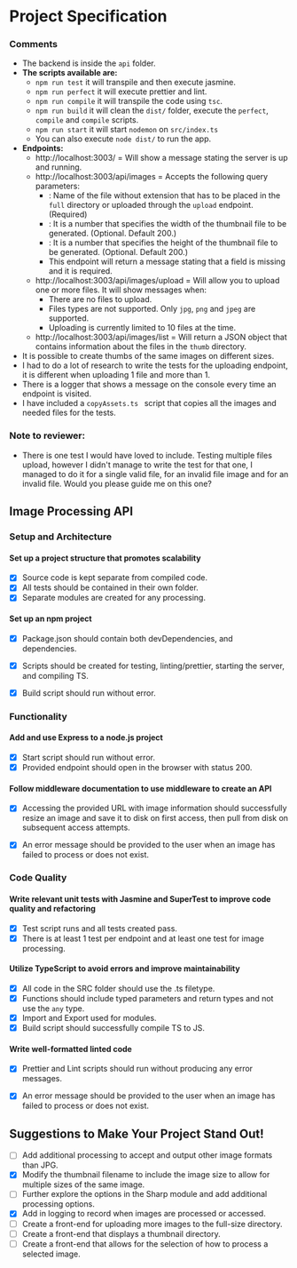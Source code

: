 # Project Specification

### Comments

- The backend is inside the `api` folder.
- **The scripts available are:**
  - `npm run test` it will transpile and then execute jasmine.
  - `npm run perfect` it will execute prettier and lint.
  - `npm run compile` it will transpile the code using `tsc`.
  - `npm run build` it will clean the `dist/` folder, execute the `perfect`, `compile` and `compile` scripts.
  - `npm run start` it will start `nodemon`  on `src/index.ts`
  - You can also execute `node dist/` to run the app.
- **Endpoints:**
  - http://localhost:3003/ = Will show a message stating the server is up and running.
  - http://localhost:3003/api/images = Accepts the following query parameters:
    - <filename> : Name of the file without extension that has to be placed in the `full` directory or uploaded through the `upload` endpoint. (Required)
    - <witdh>: It is a number that specifies the width of the thumbnail file to be generated. (Optional. Default 200.)
    - <height>: It is a number that specifies the height of the thumbnail file to be generated. (Optional. Default 200.)
    - This endpoint will return a message stating that a field is missing and it is required.
  - http://localhost:3003/api/images/upload = Will allow you to upload one or more files. It will show messages when:
    - There are no files to upload.
    - Files types are not supported. Only `jpg`, `png` and `jpeg` are supported.
    - Uploading is currently limited to 10 files at the time.
  - http://localhost:3003/api/images/list = Will return a JSON object that contains information about the files in the `thumb` directory.
- It is possible to create thumbs of the same images on different sizes.
- I had to do a lot of research to write the tests for the uploading endpoint, it is different when uploading 1 file and more than 1.
- There is a logger that shows a message on the console every time an endpoint is visited.
- I have included a `copyAssets.ts ` script that copies all the images and needed files for the tests. 

### Note to reviewer:

- There is one test I would have loved to include. Testing multiple files upload, however I didn't manage to write the test for that one, I managed to do it for a single valid file, for an invalid file image and for an invalid file. Would you please guide me on this one?

## Image Processing API

### Setup and Architecture

#### Set up a project structure that promotes scalability

- [x] Source code is kept separate from compiled code.
- [x] All tests should be contained in their own folder.
- [x] Separate modules are created for any processing.

#### Set up an npm project

- [x] Package.json should contain both devDependencies, and dependencies.
- [x] Scripts should be created for testing, linting/prettier, starting the server, and compiling TS.
- [x] Build script should run without error. 



### Functionality

#### Add and use Express to a node.js project

- [x] Start script should run without error.
- [x] Provided endpoint should open in the browser with status 200.

#### Follow middleware documentation to use middleware to create an API

- [x] Accessing the provided URL with image information should successfully resize an image and save it to disk on first access, then pull from disk on subsequent access attempts.
- [x] An error message should be provided to the user when an image has failed to process or does not exist.



### Code Quality

#### Write relevant unit tests with Jasmine and SuperTest to improve code quality and refactoring

- [x] Test script runs and all tests created pass. 
- [x] There is at least 1 test per endpoint and at least one test for image processing. 

#### Utilize TypeScript to avoid errors and improve maintainability

- [x] All code in the SRC folder should use the .ts filetype.
- [x] Functions should include typed parameters and return types and not use the `any` type.
- [x] Import and Export used for modules.
- [x] Build script should successfully compile TS to JS.

#### Write well-formatted linted code

- [x] Prettier and Lint scripts should run without producing any error messages.
- [x] An error message should be provided to the user when an image has failed to process or does not exist.



## Suggestions to Make Your Project Stand Out!

- [ ] Add additional processing to accept and output other image formats than JPG.
- [x] Modify the thumbnail filename to include the image size to allow for multiple sizes of the same image.
- [ ] Further explore the options in the Sharp module and add additional processing options.
- [x] Add in logging to record when images are processed or accessed.
- [ ] Create a front-end for uploading more images to the full-size directory.
- [ ] Create a front-end that displays a thumbnail directory.
- [ ] Create a front-end that allows for the selection of how to process a selected image.
